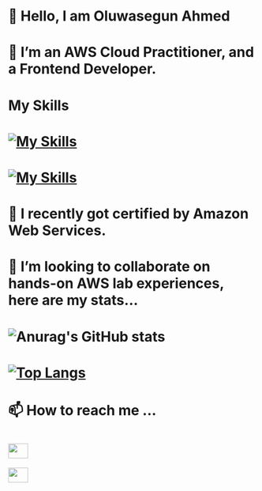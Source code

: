 # 👋 Hello, I am Oluwasegun Ahmed
# 👀 I’m an AWS Cloud Practitioner, and a Frontend Developer.

# My Skills

# [![My Skills](https://skills.thijs.gg/icons?i=html,css,tailwindcss,javascript,react)](https://skills.thijs.gg)
# [![My Skills](https://skills.thijs.gg/icons?i=git,nodejs)](https://skills.thijs.gg)

# 🌱 I recently got certified by Amazon Web Services.

# 💞️ I’m looking to collaborate on hands-on AWS lab experiences, here are my stats...

# ![Anurag's GitHub stats](https://github-readme-stats.vercel.app/api?username=Admiralng&show_icons=true&theme=radical)

# [![Top Langs](https://github-readme-stats.vercel.app/api/top-langs/?username=Admiralng&layout=Demo)](https://github.com/anuraghazra/github-readme-stats)


# 📫 How to reach me ...
# <p align="left">
# <a href="https://twitter.com/InternRelation" target="blank"><img align="center" src="https://cdn.jsdelivr.net/npm/simple-icons@3.0.1/icons/twitter.svg" alt="" height="30" width="40" /></a>
<a href="https://www.linkedin.com/in/oluwasegun-ahmed-aab5061b5" target="blank"><img align="center" src="https://cdn.jsdelivr.net/npm/simple-icons@3.0.1/icons/linkedin.svg" alt="" height="30" width="40" /></a>
</p>

<!---
Admiralng/Admiralng is a ✨ special ✨ repository because its `README.md` (this file) appears on your GitHub profile.
You can click the Preview link to take a look at your changes.
--->
